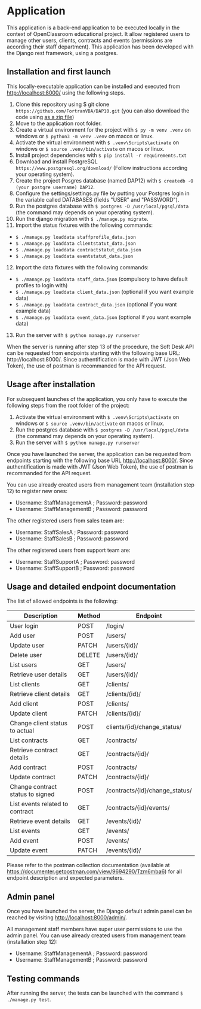 # Application

This application is a back-end application to be executed locally in the context of OpenClassroom educational project. It allow registered users to manage other users, clients, contracts and events (permissions are according their staff department). This application has been developed with the Django rest framework, using a postgres.

## Installation and first launch

This locally-executable application can be installed and executed from [http://localhost:8000/](http://localhost:8000/) using the following steps.

1. Clone this repository using $ git clone `https://github.com/FortranVBA/DAP10.git` (you can also download the code using [as a zip file](https://github.com/FortranVBA/DAP10/archive/refs/heads/main.zip))
2. Move to the application root folder.
3. Create a virtual environment for the project with `$ py -m venv .venv` on windows or `$ python3 -m venv .venv` on macos or linux.
4. Activate the virtual environment with `$ .venv\Scripts\activate` on windows or `$ source .venv/bin/activate` on macos or linux.
5. Install project dependencies with `$ pip install -r requirements.txt`
6. Download and install PostgreSQL `https://www.postgresql.org/download/` (Follow instructions according your operating system).
7. Create the project Posgres database (named DAP12) with `$ createdb -O (your postgre username) DAP12`.
8. Configure the settings/settings.py file by putting your Postgres login in the variable called DATABASES (fields "USER" and "PASSWORD").
9. Run the postgres database with `$ postgres -D /usr/local/pgsql/data` (the command may depends on your operating system).
10. Run the django migration with `$ ./manage.py migrate`.
11. Import the status fixtures with the following commands: 
- `$ ./manage.py loaddata staffprofile_data.json`
- `$ ./manage.py loaddata clientstatut_data.json`
- `$ ./manage.py loaddata contractstatut_data.json`
- `$ ./manage.py loaddata eventstatut_data.json`
12. Import the data fixtures with the following commands:
- `$ ./manage.py loaddata staff_data.json` (compulsory to have default profiles to login with)
- `$ ./manage.py loaddata client_data.json` (optional if you want example data)
- `$ ./manage.py loaddata contract_data.json` (optional if you want example data)
- `$ ./manage.py loaddata event_data.json` (optional if you want example data)
13. Run the server with `$ python manage.py runserver`

When the server is running after step 13 of the procedure, the Soft Desk API can be requested from endpoints starting with the following base URL: http://localhost:8000/.
Since authentification is made with JWT (Json Web Token), the use of postman is recommanded for the API request.


## Usage after installation

For subsequent launches of the application, you only have to execute the following steps from the root folder of the project:
1. Activate the virtual environment with `$ .venv\Scripts\activate` on windows or `$ source .venv/bin/activate` on macos or linux.
2. Run the postgres database with `$ postgres -D /usr/local/pgsql/data` (the command may depends on your operating system).
3. Run the server with `$ python manage.py runserver`

Once you have launched the server, the application can be requested from endpoints starting with the following base URL [http://localhost:8000/](http://localhost:8000/).
Since authentification is made with JWT (Json Web Token), the use of postman is recommanded for the API request.

You can use already created users from management team (installation step 12) to register new ones:
-	Username: StaffManagementA ; Password: password
-	Username: StaffManagementB ; Password: password

The other registered users from sales team are:
-	Username: StaffSalesA ; Password: password
-	Username: StaffSalesB ; Password: password

The other registered users from support team are:
-	Username: StaffSupportA ; Password: password
-	Username: StaffSupportB ; Password: password


## Usage and detailed endpoint documentation

The list of allowed endpoints is the following:

| Description | Method |Endpoint |
| ----------- | ----------- | ----------- |
| User login | POST | /login/ |
| Add user | POST | /users/ |
| Update user | PATCH | /users/{id}/ |
| Delete user | DELETE | /users/{id}/ |
| List users | GET | /users/ |
| Retrieve user details | GET | /users/{id}/ |
| List clients | GET | /clients/ |
| Retrieve client details | GET | /clients/{id}/ |
| Add client | POST | /clients/ |
| Update client | PATCH | /clients/{id}/ |
| Change client status to actual | POST | clients/{id}/change_status/ |
| List contracts | GET | /contracts/ |
| Retrieve contract details | GET | /contracts/{id}/ |
| Add contract | POST | /contracts/ |
| Update contract | PATCH | /contracts/{id}/ |
| Change contract status to signed | POST | /contracts/{id}/change_status/ |
| List events related to contract | GET | /contracts/{id}/events/ |
| Retrieve event details | GET | /events/{id}/ |
| List events | GET | /events/ |
| Add event | POST | /events/ |
| Update event | PATCH | /events/{id}/ |


Please refer to the postman collection documentation (available at https://documenter.getpostman.com/view/9694290/Tzm6mba6) for all endpoint description and expected parameters.

## Admin panel

Once you have launched the server, the Django default admin panel can be reached by visiting [http://localhost:8000/admin/](http://localhost:8000/admin/).

All management staff members have super user permissions to use the admin panel.
You can use already created users from management team (installation step 12):
-	Username: StaffManagementA ; Password: password
-	Username: StaffManagementB ; Password: password


## Testing commands

After running the server, the tests can be launched with the command `$ ./manage.py test`.


